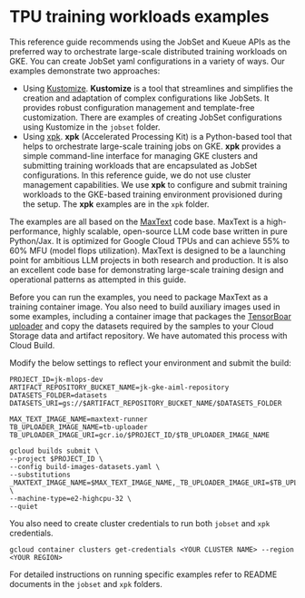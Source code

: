 # TPU training workloads examples

This reference guide recommends using the JobSet and Kueue APIs as the preferred way to orchestrate large-scale distributed training workloads on GKE. You can create JobSet yaml configurations in a variety of ways. Our examples demonstrate two approaches:
- Using [Kustomize](https://kustomize.io/). **Kustomize** is a tool that streamlines and simplifies the creation and adaptation of complex configurations like JobSets. It provides robust configuration management and template-free customization. There are examples of creating JobSet configurations using Kustomize in the `jobset` folder.
- Using [xpk](https://github.com/google/maxtext/tree/main/xpk). **xpk** (Accelerated Processing Kit) is a Python-based tool that helps to orchestrate large-scale training jobs on GKE. **xpk** provides a simple command-line interface for managing GKE clusters and submitting training workloads that are encapsulated as JobSet configurations. In this reference guide, we do not use cluster management capabilities. We use **xpk** to configure and submit training workloads to the GKE-based training environment provisioned during the setup. The **xpk** examples are in the `xpk` folder.

The examples are all based on the [MaxText](https://github.com/google/maxtext/tree/main) code base. MaxText is a high-performance, highly scalable, open-source LLM code base written in pure Python/Jax. It is optimized for Google Cloud TPUs and can achieve 55% to 60% MFU (model flops utilization). MaxText is designed to be a launching point for ambitious LLM projects in both research and production. It is also an excellent code base for demonstrating large-scale training design and operational patterns as attempted in this guide.

Before you can run the examples, you need to package MaxText as a training container image. You also need to build auxiliary images used in some examples, including a container image that packages the [TensorBoar uploader](https://cloud.google.com/vertex-ai/docs/experiments/tensorboard-overview#upload-tb-logs) and copy the datasets required by the samples to your Cloud Storage data and artifact repository. We have automated this process with Cloud Build. 

Modify the below settings to reflect your environment and submit the build:

```
PROJECT_ID=jk-mlops-dev
ARTIFACT_REPOSITORY_BUCKET_NAME=jk-gke-aiml-repository
DATASETS_FOLDER=datasets
DATASETS_URI=gs://$ARTIFACT_REPOSITORY_BUCKET_NAME/$DATASETS_FOLDER

MAX_TEXT_IMAGE_NAME=maxtext-runner
TB_UPLOADER_IMAGE_NAME=tb-uploader
TB_UPLOADER_IMAGE_URI=gcr.io/$PROJECT_ID/$TB_UPLOADER_IMAGE_NAME

gcloud builds submit \
--project $PROJECT_ID \
--config build-images-datasets.yaml \
--substitutions _MAXTEXT_IMAGE_NAME=$MAX_TEXT_IMAGE_NAME,_TB_UPLOADER_IMAGE_URI=$TB_UPLOADER_IMAGE_URI,_DATASETS_URI=$DATASETS_URI \
--machine-type=e2-highcpu-32 \
--quiet
```


You also need to create cluster credentials to run both `jobset` and `xpk` credentials.

```
gcloud container clusters get-credentials <YOUR CLUSTER NAME> --region <YOUR REGION>
```

For detailed instructions on running specific examples refer to README documents in the `jobset` and `xpk` folders.


